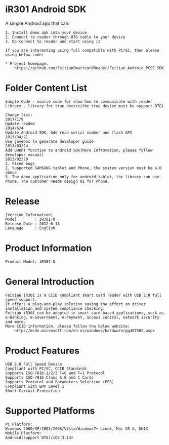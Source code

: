 iR301 Android SDK
===============
A simple Android app that can:

	1. Install demo apk into your device
	2. Connect to reader through OTG cable to your device
	3. Do connect to reader and start using it

	If you are interesting using full compatible with PC/SC, then please using below code:
	
	* Project homepage:
  		https://github.com/FeitianSmartcardReader/Feitian_Android_PCSC_SDK
		
Folder Content List
===============

    Sample Code - source code for show how to communicate with reader
    Library - library for true device(the true device must be support OTG)

    Change list:
    2017/1/9
	Update readme
    2014/6/4
	Update Android SDK, Add read serial number and flash API
    2013/04/21
	Use javedoc to generate developer guide
    2013/03/24
	Add DUKPT function to android SDK(More infromation, please follow developer manual)
    2013/02/20
	1. Fixed bugs
	2. Supported SAMSUNG tablet and Phone, the system version must be 4.0 above
	3. The demo application only for android tablet, the library can use Phone. The customer needs design UI for Phone.

Release
===============

	[Version Information]
	Model        : iR301-U
	Release Date : 2012-6-13
	Language     : English


Product Information
===============
	Product Model: iR301-U
	   
General Introduction
===============
	Feitian iR301 is a CCID compliant smart card reader with USB 2.0 full speed support. 
	It offers a plug-and-play solution saving the effort on driver installation and system compliance checking.
	Feitian iR301 can be adopted in smart card-based applications, suck as e-Banking, e-Government, e-Payment, access control, network security and more.
	More CCID information, please follow the below website: 
		http://msdn.microsoft.com/en-us/windows/hardware/gg487509.aspx
	   	   
Product Features
===============

	USB 2.0 Full Speed Device
	Compliant with PC/SC, CCID Standards
	Supports ISO-7816-1/2/3 T=0 and T=1 Protocol
	Supports ISO-7816 Class A,B and C Cards
	Supports Protocol and Parameters Selection (PPS)
	Compliant with EMV Level 1
	Short Circuit Protection

Supported Platforms
===============
    PC Platform:
	Windows 2000/XP/2003/2008/Vista/Windows7+ Linux, Mac OS X, UNIX 
    Mobile Platform:
	Android(support OTG)/iOS 3.13+
